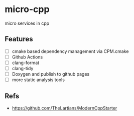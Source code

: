 # micro-cpp

micro services in cpp

## Features

- [ ] cmake based dependency management via CPM.cmake
- [ ] Github Actions
- [ ] clang-format
- [ ] clang-tidy
- [ ] Doxygen and publish to github pages
- [ ] more static analysis tools

## Refs

* <https://github.com/TheLartians/ModernCppStarter>
